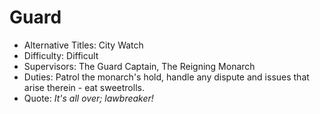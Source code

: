 # Guard
- Alternative Titles: City Watch
- Difficulty: Difficult
- Supervisors: The Guard Captain, The Reigning Monarch
- Duties: Patrol the monarch's hold, handle any dispute and issues that arise therein - eat sweetrolls.
- Quote: *It's all over; lawbreaker!*
